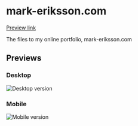 # mark-eriksson.com
[Preview link](http://mark-eriksson.com)

The files to my online portfolio, mark-eriksson.com

## Previews

### Desktop
![Desktop version](https://markshall.github.io/screenshots/mark-eriksson.com/desktop.png)

### Mobile
![Mobile version](https://markshall.github.io/screenshots/mark-eriksson.com/mobile.png)
